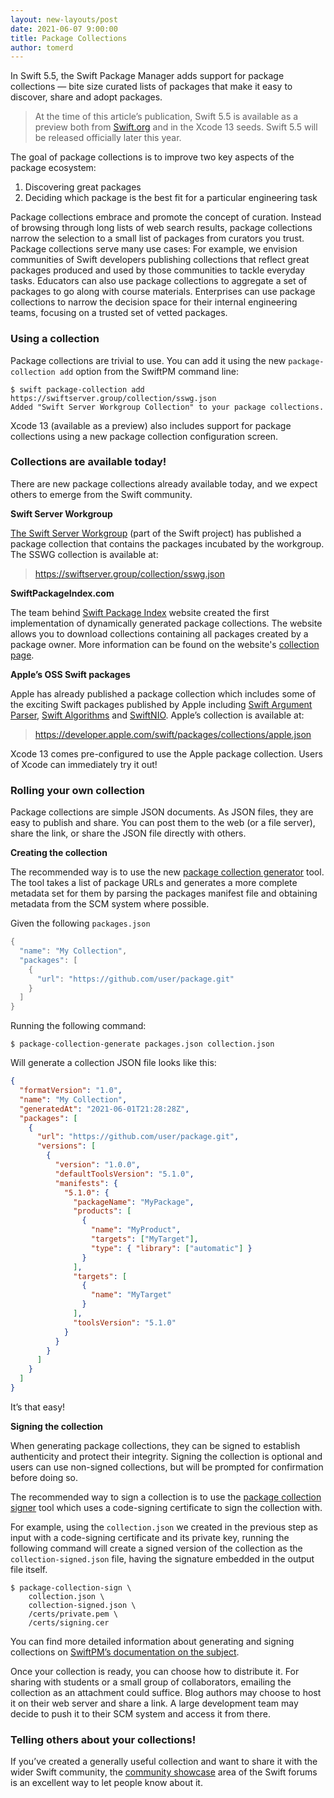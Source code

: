 ```yaml
---
layout: new-layouts/post
date: 2021-06-07 9:00:00
title: Package Collections
author: tomerd
---
```


In Swift 5.5, the Swift Package Manager adds support for package collections — bite size curated lists of packages that make it easy to discover, share and adopt packages.

> At the time of this article’s publication, Swift 5.5 is available as a preview both from [Swift.org](http://swift.org/) and in the Xcode 13 seeds.  Swift 5.5 will be released officially later this year.

The goal of package collections is to improve two key aspects of the package ecosystem:

1. Discovering great packages
2. Deciding which package is the best fit for a particular engineering task

Package collections embrace and promote the concept of curation. Instead of browsing through long lists of web search results, package collections narrow the selection to a small list of packages from curators you trust. Package collections serve many use cases: For example, we envision communities of Swift developers publishing collections that reflect great packages produced and used by those communities to tackle everyday tasks. Educators can also use package collections to aggregate a set of packages to go along with course materials. Enterprises can use package collections to narrow the decision space for their internal engineering teams, focusing on a trusted set of vetted packages.


### Using a collection

Package collections are trivial to use.  You can add it using the new `package-collection add` option from the SwiftPM command line:

~~~console
$ swift package-collection add https://swiftserver.group/collection/sswg.json
Added "Swift Server Workgroup Collection" to your package collections.
~~~

Xcode 13 (available as a preview) also includes support for package collections using a new package collection configuration screen.


### Collections are available today!

There are new package collections already available today, and we expect others to emerge from the Swift community.

**Swift Server Workgroup**

[The Swift Server Workgroup](/sswg/) (part of the Swift project) has published a package collection that contains the packages incubated by the workgroup. The SSWG collection is available at:


>  https://swiftserver.group/collection/sswg.json


**SwiftPackageIndex.com**

The team behind [Swift Package Index](https://swiftpackageindex.com) website created the first implementation of dynamically generated package collections. The website allows you to download collections containing all packages created by a package owner.
More information can be found on the website's [collection page](https://swiftpackageindex.com/package-collections).

**Apple’s OSS Swift packages**

Apple has already published a package collection which includes some of the exciting Swift packages published by Apple including [Swift Argument Parser](https://github.com/apple/swift-argument-parser), [Swift Algorithms](https://github.com/apple/swift-algorithms) and [SwiftNIO](https://github.com/apple/swift-nio).
Apple’s collection is available at:


> https://developer.apple.com/swift/packages/collections/apple.json


Xcode 13 comes pre-configured to use the Apple package collection.  Users of Xcode can immediately try it out!


### Rolling your own collection

Package collections are simple JSON documents. As JSON files, they are easy to publish and share. You can post them to the web (or a file server), share the link, or share the JSON file directly with others.

**Creating the collection**

The recommended way is to use the new [package collection generator](https://github.com/swiftlang/swift-package-collection-generator/tree/main/Sources/PackageCollectionGenerator) tool.  The tool takes a list of package URLs and generates a more complete metadata set for them by parsing the packages manifest file and obtaining metadata from the SCM system where possible.

Given the following `packages.json`

~~~swift
{
  "name": "My Collection",
  "packages": [
    {
      "url": "https://github.com/user/package.git"
    }
  ]
}
~~~

Running the following command:

~~~console
$ package-collection-generate packages.json collection.json
~~~

Will generate a collection JSON file looks like this:

~~~json
{
  "formatVersion": "1.0",
  "name": "My Collection",
  "generatedAt": "2021-06-01T21:28:28Z",
  "packages": [
    {
      "url": "https://github.com/user/package.git",
      "versions": [
        {
          "version": "1.0.0",
          "defaultToolsVersion": "5.1.0",
          "manifests": {
            "5.1.0": {
              "packageName": "MyPackage",
              "products": [
                {
                  "name": "MyProduct",
                  "targets": ["MyTarget"],
                  "type": { "library": ["automatic"] }
                }
              ],
              "targets": [
                {
                  "name": "MyTarget"
                }
              ],
              "toolsVersion": "5.1.0"
            }
          }
        }
      ]
    }
  ]
}
~~~

It’s that easy!

**Signing the collection**

When generating package collections, they can be signed to establish authenticity and protect their integrity. Signing the collection is optional and users can use non-signed collections, but will be prompted for confirmation before doing so.

The recommended way to sign a collection is to use the [package collection signer](https://github.com/swiftlang/swift-package-collection-generator/tree/main/Sources/PackageCollectionSigner) tool which uses a code-signing certificate to sign the collection with.

For example, using the `collection.json` we created in the previous step as input with a code-signing certificate and its private key, running the following command will create a signed version of the collection as the  `collection-signed.json` file, having the signature embedded in the output file itself.

~~~console
$ package-collection-sign \
    collection.json \
    collection-signed.json \
    /certs/private.pem \
    /certs/signing.cer
~~~

You can find more detailed information about generating and signing collections on [SwiftPM’s documentation on the subject](https://github.com/swiftlang/swift-package-manager/blob/main/Documentation/PackageCollections.md).

Once your collection is ready, you can choose how to distribute it. For sharing with students or a small group of collaborators, emailing the collection as an attachment could suffice. Blog authors may choose to host it on their web server and share a link. A large development team may decide to push it to their SCM system and access it from there.


### Telling others about your collections!

If you’ve created a generally useful collection and want to share it with the wider Swift community, the [community showcase](https://forums.swift.org/c/community-showcase/66) area of the Swift forums is an excellent way to let people know about it.

